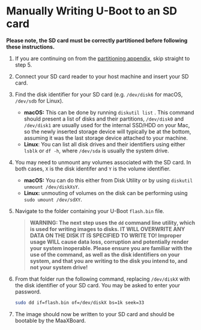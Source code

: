 # Manually Writing U-Boot to an SD card

**Please note, the SD card must be correctly partitioned before following these instructions.**

1. If you are continuing on from the [partitioning appendix](./partitioning_sd_card.md), skip straight to step 5.

2. Connect your SD card reader to your host machine and insert your SD card.

3. Find the disk identifier for your SD card (e.g. `/dev/disk6` for macOS, `/dev/sdb` for Linux).
    - **macOS:** This can be done by running `diskutil list` . This command should present a list of disks and their partitions, `/dev/disk0`  and  `/dev/disk1`  are usually used for the internal SSD/HDD on your Mac, so the newly inserted storage device will typically be at the bottom, assuming it was the last storage device attached to your machine.
    - **Linux**: You can list all disk drives and their identifiers using either `lsblk` or `df -h`, where `/dev/sda` is usually the system drive.

4. You may need to unmount any volumes associated with the SD card. In both cases, `X` is the disk identifer and `Y` is the volume identifier.
    - **macOS:** You can do this either from Disk Utility or by using `diskutil unmount /dev/diskXsY`.
    - **Linux:** unmouting of volumes on the disk can be performing using `sudo umount /dev/sdXY`.

5. Navigate to the folder containing your U-Boot  `flash.bin`  file.

    > **WARNING: The next step uses the `dd` command line utility, which is used for writing images to disks. IT WILL OVERWRITE ANY DATA ON THE DISK IT IS SPECIFIED TO WRITE TO! Improper usage WILL cause data loss, corruption and potentially render your system inoperable. Please ensure you are familiar with the use of the command, as well as the disk identifiers on your system, and that you are writing to the disk you intend to, and not your system drive!**

6. From that folder run the following command, replacing `/dev/diskX` with the disk identifier of your SD card. You may be asked to enter your password.

    ```sh
    sudo dd if=flash.bin of=/dev/diskX bs=1k seek=33
    ```

7. The image should now be written to your SD card and should be bootable by the MaaXBoard.
